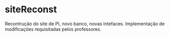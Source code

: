# siteReconst
Recontrução do site de PI, novo banco, novas intefaces. Implementação de modificações requisitadas pelos professores.
